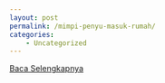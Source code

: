 ```yaml
---
layout: post
permalink: /mimpi-penyu-masuk-rumah/
categories:
    - Uncategorized
---
```


[Baca Selengkapnya](/02)